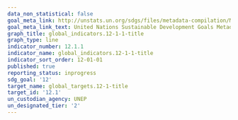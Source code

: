 ```yaml
---
data_non_statistical: false
goal_meta_link: http://unstats.un.org/sdgs/files/metadata-compilation/Metadata-Goal-12.pdf
goal_meta_link_text: United Nations Sustainable Development Goals Metadata (pdf 782kB)
graph_title: global_indicators.12-1-1-title
graph_type: line
indicator_number: 12.1.1
indicator_name: global_indicators.12-1-1-title
indicator_sort_order: 12-01-01
published: true
reporting_status: inprogress
sdg_goal: '12'
target_name: global_targets.12-1-title
target_id: '12.1'
un_custodian_agency: UNEP
un_designated_tier: '2'
---
```

